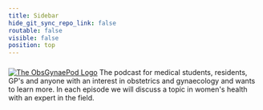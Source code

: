 ```yaml
---
title: Sidebar
hide_git_sync_repo_link: false
routable: false
visible: false
position: top
---
```


###

[![The ObsGynaePod Logo](/media/Podcast-logo.png?resize=50&classes=center)](/theobsgynaepod/) 
The podcast for medical students, residents, GP's and anyone with an interest in obstetrics and gynaecology and wants to learn more. In each episode we will discuss a topic in women's health with an expert in the field.